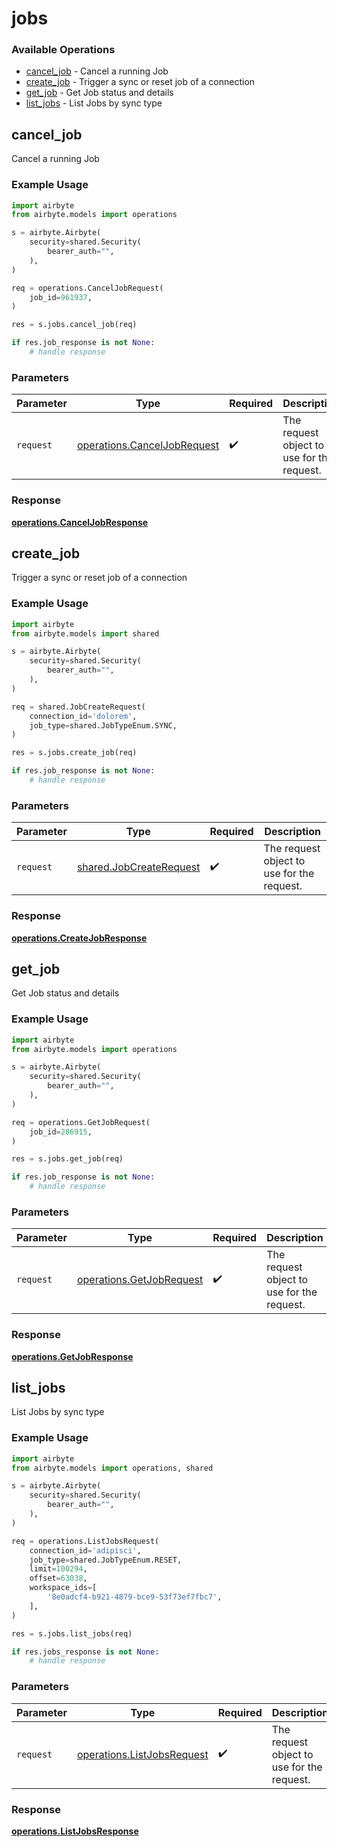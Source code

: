 # jobs

### Available Operations

* [cancel_job](#cancel_job) - Cancel a running Job
* [create_job](#create_job) - Trigger a sync or reset job of a connection
* [get_job](#get_job) - Get Job status and details
* [list_jobs](#list_jobs) - List Jobs by sync type

## cancel_job

Cancel a running Job

### Example Usage

```python
import airbyte
from airbyte.models import operations

s = airbyte.Airbyte(
    security=shared.Security(
        bearer_auth="",
    ),
)

req = operations.CancelJobRequest(
    job_id=961937,
)

res = s.jobs.cancel_job(req)

if res.job_response is not None:
    # handle response
```

### Parameters

| Parameter                                                                  | Type                                                                       | Required                                                                   | Description                                                                |
| -------------------------------------------------------------------------- | -------------------------------------------------------------------------- | -------------------------------------------------------------------------- | -------------------------------------------------------------------------- |
| `request`                                                                  | [operations.CancelJobRequest](../../models/operations/canceljobrequest.md) | :heavy_check_mark:                                                         | The request object to use for the request.                                 |


### Response

**[operations.CancelJobResponse](../../models/operations/canceljobresponse.md)**


## create_job

Trigger a sync or reset job of a connection

### Example Usage

```python
import airbyte
from airbyte.models import shared

s = airbyte.Airbyte(
    security=shared.Security(
        bearer_auth="",
    ),
)

req = shared.JobCreateRequest(
    connection_id='dolorem',
    job_type=shared.JobTypeEnum.SYNC,
)

res = s.jobs.create_job(req)

if res.job_response is not None:
    # handle response
```

### Parameters

| Parameter                                                          | Type                                                               | Required                                                           | Description                                                        |
| ------------------------------------------------------------------ | ------------------------------------------------------------------ | ------------------------------------------------------------------ | ------------------------------------------------------------------ |
| `request`                                                          | [shared.JobCreateRequest](../../models/shared/jobcreaterequest.md) | :heavy_check_mark:                                                 | The request object to use for the request.                         |


### Response

**[operations.CreateJobResponse](../../models/operations/createjobresponse.md)**


## get_job

Get Job status and details

### Example Usage

```python
import airbyte
from airbyte.models import operations

s = airbyte.Airbyte(
    security=shared.Security(
        bearer_auth="",
    ),
)

req = operations.GetJobRequest(
    job_id=286915,
)

res = s.jobs.get_job(req)

if res.job_response is not None:
    # handle response
```

### Parameters

| Parameter                                                            | Type                                                                 | Required                                                             | Description                                                          |
| -------------------------------------------------------------------- | -------------------------------------------------------------------- | -------------------------------------------------------------------- | -------------------------------------------------------------------- |
| `request`                                                            | [operations.GetJobRequest](../../models/operations/getjobrequest.md) | :heavy_check_mark:                                                   | The request object to use for the request.                           |


### Response

**[operations.GetJobResponse](../../models/operations/getjobresponse.md)**


## list_jobs

List Jobs by sync type

### Example Usage

```python
import airbyte
from airbyte.models import operations, shared

s = airbyte.Airbyte(
    security=shared.Security(
        bearer_auth="",
    ),
)

req = operations.ListJobsRequest(
    connection_id='adipisci',
    job_type=shared.JobTypeEnum.RESET,
    limit=100294,
    offset=63038,
    workspace_ids=[
        '8e0adcf4-b921-4879-bce9-53f73ef7fbc7',
    ],
)

res = s.jobs.list_jobs(req)

if res.jobs_response is not None:
    # handle response
```

### Parameters

| Parameter                                                                | Type                                                                     | Required                                                                 | Description                                                              |
| ------------------------------------------------------------------------ | ------------------------------------------------------------------------ | ------------------------------------------------------------------------ | ------------------------------------------------------------------------ |
| `request`                                                                | [operations.ListJobsRequest](../../models/operations/listjobsrequest.md) | :heavy_check_mark:                                                       | The request object to use for the request.                               |


### Response

**[operations.ListJobsResponse](../../models/operations/listjobsresponse.md)**


